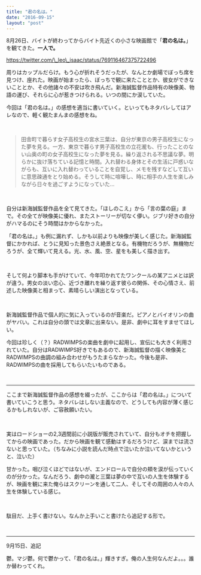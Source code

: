 ```yaml
---
title: "君の名は。"
date: "2016-09-15"
layout: "post"
---
```


8月26日、バイトが終わってからバイト先近くの小さな映画館で「**君の名は。**」を観てきた。**一人で。**

https://twitter.com/\_leo\_isaac/status/769116467375722496

周りはカップルだらけ。もう心が折れそうだったが、なんとか劇場でぼっち席を見つけ、座れた。映画が始まったら、ぼっちで観に来たこととか、彼女ができないこととか、その他諸々の不安は吹き飛んだ。新海誠監督作品特有の映像美、物語の運び、それらに心が惹きつけられる。いつの間にか涙していた。

今回は「君の名は。」の感想を適当に書いていく。といってもネタバレしてはアレなので、軽く観たまんまの感想をね。

 

> 田舎町で暮らす女子高校生の宮水三葉は、自分が東京の男子高校生になった夢を見る。一方、東京で暮らす男子高校生の立花瀧も、行ったことのない山奥の町の女子高校生になった夢を見る。繰り返される不思議な夢。明らかに抜け落ちている記憶と時間。入れ替わる身体とその生活に戸惑いながらも、互いに入れ替わっていることを自覚し、メモを残すなどして互いに意思疎通をとり始める。そうして時に喧嘩し、時に相手の人生を楽しみながら日々を過ごすようになっていた...

 

自分は新海誠監督作品を全て見てきた。「ほしのこえ」から「言の葉の庭」まで。その全てが映像美に優れ、またストーリーが切なく儚い。ジブリ好きの自分がハマるのにそう時間はかからなかった。

「君の名は。」も例に漏れず、しかも以前よりも映像が美しく感じた。新海誠監督にかかれば、とうに見知った景色さえ絶景となる。有機物だろうが、無機物だろうが、全て輝いて見える。光、水、風、空、星をも美しく描き出す。

 

そして何より脚本も手がけていて、今年叩かれてたワンクールの某アニメとは訳が違う。男女の淡い恋心、近づき離れを繰り返す彼らの関係、その心情さえ、前述した映像美と相まって、素晴らしい演出となっている。

 

新海誠監督作品で個人的に気に入っているのが音楽だ。ピアノとバイオリンの曲がヤバい。これは自分の頭では文章に出来ない。是非、劇中に耳をすませてほしい。

今回は珍しく（？）RADWIMPSの楽曲を劇中に起用し、宣伝にも大きく利用されていた。自分はRADWIMPS好きでもあるので、新海誠監督の描く映像美とRADWIMPSの曲調の組み合わせがもうたまらなかった。今後も是非、RADWIMPSの曲を採用してもらいたいものである。

 

* * *

ここまで新海誠監督作品の感想を綴ったが、ここからは「君の名は。」について書いていこうと思う。ネタバレはしない主義なので、どうしても内容が薄く感じるかもしれないが、ご容赦願いたい。

 

実はロードショーの2,3週間前に小説版が販売されていて、自分もオチを把握してからの映画であった。だから映画を観て感動はするだろうけど、涙までは流さないと思っていた。（ちなみに小説を読んだ時点で泣いたか泣いてないかというと、泣いた）

甘かった。咽び泣くほどではないが、エンドロールで自分の頬を涙が伝っていくのが分かった。なんだろう、劇中の瀧と三葉は夢の中で互いの人生を体験するが、映画を観に来た俺らはスクリーンを通して二人、そしてその周囲の人々の人生を体験している感じ。

 

駄目だ、上手く書けない。なんか上手いこと書けたら追記する形で。

 

* * *

9月15日、追記

鬱。マジ鬱。何で鬱かって、「君の名は。」輝きすぎ。俺の人生何なんだよ。。。誰か替わってくれ。
